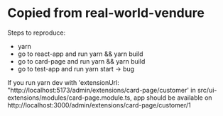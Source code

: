 # Copied from real-world-vendure

Steps to reproduce:
- yarn
- go to react-app and run yarn && yarn build
- go to card-page and run yarn && yarn build
- go to test-app and run yarn start -> bug

If you run yarn dev with 'extensionUrl: "http://localhost:5173/admin/extensions/card-page/customer' in src/ui-extensions/modules/card-page.module.ts, app should be available on http://localhost:3000/admin/extensions/card-page/customer/1

